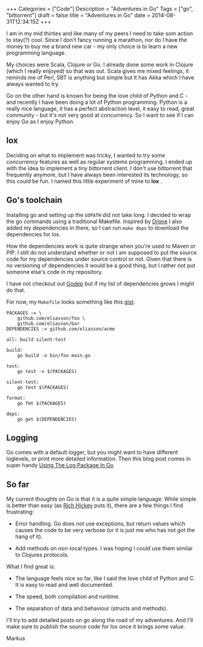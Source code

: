 +++
Categories = ["Code"]
Description = "Adventures in Go"
Tags = ["go", "bittorrent"]
draft = false
title = "Adventures in Go"
date = 2014-08-31T12:34:15Z
+++

I am in my mid thirties and like many of my peers I need to take som action to stay(?) cool. Since I don't fancy running a marathon, nor do I have the money to buy me a brand new car - my only choice is to learn a new programming language.

My choices were Scala, Clojure or Go. I already done some work in Clojure (which I really enjoyed) so that was out. Scala gives me mixed feelings, it reminds me of Perl, SBT is anything but simple but it has Akka which I have always wanted to try.

Go on the other hand is known for being the love child of Python and C - and recently I have been doing a lot of Python programming. Python is a really nice language, it has a perfect abstraction level, it easy to read, great community - but it's not very good at concurrency. So I want to see if I can enjoy Go as I enjoy Python.


## lox

Deciding on what to implement was tricky, I wanted to try some concurrency features as well as regular systems programming. I ended up with the idea to implement a tiny bittorrent client. I don't use bittorrent that frequently anymore, but I have always been interested its technology, so this could be fun. I named this little experiment of mine to **lox** .


## Go's toolchain

Installing go and setting up the `GOPATH` did not take long. I decided to wrap the go commands using a traditional Makefile. Inspired by [Drone](https://github.com/drone/drone) I also added my dependencies in there, so I can run `make deps` to download the dependencies for lox.

How the dependencies work is quite strange when you're used to Maven or PIP. I still do not understand whether or not I am supposed to put the source code for my dependencies under source control or not. Given that there is no versioning of dependencies it would be a good thing, but I rather not put someone else's code in my repository.

I have not checkout out [Godep](https://github.com/tools/godep) but if my list of dependencies grows I might do that.

For now, my `Makefile` looks something like this [gist](https://gist.github.com/eliasson/e572b28c9a0eef0b2763):

    PACKAGES := \
        github.com/eliasson/foo \
        github.com/eliasson/bar
    DEPENDENCIES := github.com/eliasson/acme
     
    all: build silent-test
     
    build:
        go build -o bin/foo main.go
     
    test:
        go test -v $(PACKAGES)
     
    silent-test:
        go test $(PACKAGES)
     
    format:
        go fmt $(PACKAGES)
     
    deps:
        go get $(DEPENDENCIES)


## Logging

Go comes with a default logger, but you might want to have different loglevels, or print more detailed information. Then this blog post comes in super handy [Using The Log Package In Go](http://www.goinggo.net/2013/11/using-log-package-in-go.html)


## So far

My current thoughts on Go is that it is a quite simple language. While simple is better than easy (as [Rich Hickey](http://www.infoq.com/presentations/Simple-Made-Easy) puts it), there are a few things I find frustrating:

* Error handling. Go does not use exceptions, but return values which causes the code to be very verbose (or it is just me who has not got the hang of it).

* Add methods on non-local types. I was hoping I could use them similar to Clojures protocols. 


What I find great is:

* The language feels nice so far, like I said the love child of Python and C. It is easy to read and well documented.

* The speed, both compilation and runtime.

* The separation of data and behaviour (structs and methods).


I'll try to add detailed posts on go along the road of my adventures. And I'll make sure to publish the source code for lox once it brings some value.

Markus